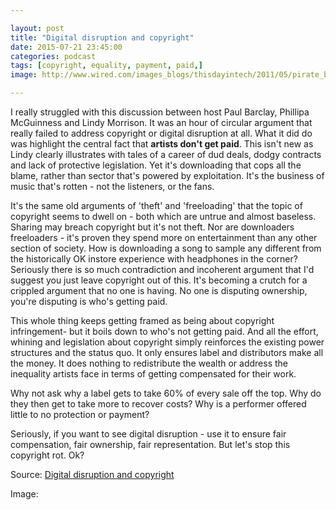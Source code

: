 ```yaml
---

layout: post
title: "Digital disruption and copyright"
date: 2015-07-21 23:45:00
categories: podcast
tags: [copyright, equality, payment, paid,]
image: http://www.wired.com/images_blogs/thisdayintech/2011/05/pirate_bay_f.jpg

---
```


I really struggled with this discussion between host Paul Barclay, Phillipa McGuinness and Lindy Morrison. It was an hour of circular argument that really failed to address copyright or digital disruption at all. What it did do was highlight the central fact that **artists don't get paid**. This isn't new as Lindy clearly illustrates with tales of a career of dud deals, dodgy contracts and lack of protective legislation. Yet it's downloading that cops all the blame, rather than sector that's powered by exploitation. It's the business of music that's rotten - not the listeners, or the fans. 

It's the same old arguments of 'theft' and 'freeloading' that the topic of copyright seems to dwell on - both which are untrue and almost baseless. Sharing may breach copyright but it's not theft. Nor are downloaders freeloaders - it's proven they spend more on entertainment than any other section of society. How is downloading a song to sample any different from the historically OK instore experience with headphones in the corner? Seriously there is so much contradiction and incoherent argument that I'd suggest you just leave copyright out of this. It's becoming a crutch for a crippled argument that no one is having. No one is disputing ownership, you're disputing is who's getting paid. 

This whole thing keeps getting framed as being about  copyright infringement- but it boils down to who's not getting paid. And all the effort, whining and legislation about copyright simply reinforces the existing power structures and the status quo. It only ensures label and distributors make all the money. It does nothing to redistribute the wealth or address the inequality artists face in terms of getting compensated for their work. 

Why not ask why a label gets to take 60% of every sale off the top. Why do they then get to take more to recover costs? Why is a performer offered little to no protection or payment? 

Seriously, if you want to see digital disruption - use it to ensure fair compensation, fair ownership, fair representation. But let's stop this copyright rot. Ok? 

Source: [Digital disruption and copyright](http://www.abc.net.au/radionational/programs/bigideas/digital-disruption-and-copyright/6603752)

Image: 